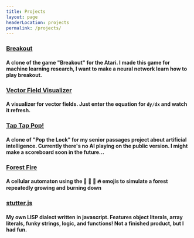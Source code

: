 ```yaml
---
title: Projects
layout: page
headerLocation: projects
permalink: /projects/
---
```


### [Breakout](/breakout)
#### A clone of the game "Breakout" for the Atari.  I made this game for machine learning research, I want to make a neural network learn how to play breakout.

### [Vector Field Visualizer](/vector-field)
#### A visualizer for vector fields.  Just enter the equation for `dy/dx` and watch it refresh.

### [Tap Tap Pop!](/tap-tap-pop)
#### A clone of "Pop the Lock" for my senior passages project about artificial intelligence. Currently there's no AI playing on the public version. I might make a scoreboard soon in the future...

### [Forest Fire](/forest-fire)
#### A cellular automaton using the 🌲 🍂 🍁 🔥 emojis to simulate a forest repeatedly growing and burning down

### [stutter.js](http://github.com/jaywunder/stutter.js)
#### My own LISP dialect written in javascript. Features object literals, array literals, funky strings, logic, and functions!  Not a finished product, but I had fun.
